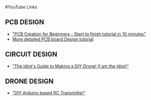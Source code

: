 #YouTube Links

## PCB DESIGN
* ["PCB Creation for Beginners - Start to finish tutorial in 10 minutes"](https://www.youtube.com/watch?v=MsdJgEinb34&ab_channel=TheHookUp)
* [More detailed PCB board Design tutorial](https://www.youtube.com/watch?v=_x2fzKEjUGQ&list=PLXvLToQzgzdea0sQXmpY8k4tfiXpkYIwO)

## CIRCUIT DESIGN

* ["The Idiot's Guide to Making a DIY Drone! (I am the Idiot)"](https://www.youtube.com/watch?v=DeSDjjicGWY&ab_channel=GreatScott%21)

## DRONE DESIGN

* ["DIY Arduino based RC Transmitter"](https://www.youtube.com/watch?v=-BDCmwNssiw&ab_channel=HowToMechatronics)
